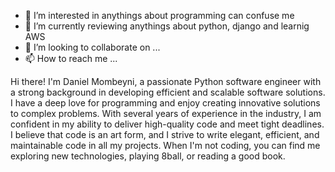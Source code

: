 - 👀 I’m interested in anythings about programming can confuse me
- 🌱 I’m currently reviewing anythings about python, django and learnig AWS  
- 💞️ I’m looking to collaborate on ...
- 📫 How to reach me ...

Hi there! I'm Daniel Mombeyni, a passionate Python software engineer with a strong background in developing efficient and scalable software solutions. I have a deep love for programming and enjoy creating innovative solutions to complex problems. With several years of experience in the industry, I am confident in my ability to deliver high-quality code and meet tight deadlines. I believe that code is an art form, and I strive to write elegant, efficient, and maintainable code in all my projects. When I'm not coding, you can find me exploring new technologies, playing 8ball, or reading a good book.


<!---
DanielMombeyni/DanielMombeyni is a ✨ special ✨ repository because its `README.md` (this file) appears on your GitHub profile.
You can click the Preview link to take a look at your changes.
--->
